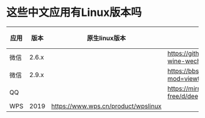 # 这些中文应用有Linux版本吗

|应用|版本|原生linux版本|wine|其他|
|---|---|---|---|---|
|微信|2.6.x||https://github.com/countstarlight/deepin-wine-wechat-arch||
|微信|2.9.x||https://bbs.deepin.org/forum.php?mod=viewthread&tid=196764||
|QQ|||https://mirrors.aliyun.com/deepin/pool/non-free/d/deepin.com.qq.im/||
|WPS|2019|https://www.wps.cn/product/wpslinux|||
